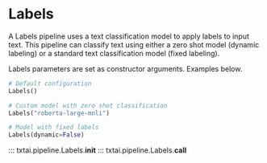 # Labels

A Labels pipeline uses a text classification model to apply labels to input text. This pipeline can classify text using either a zero shot model (dynamic labeling) or a standard text classification model (fixed labeling).

Labels parameters are set as constructor arguments. Examples below.

```python
# Default configuration
Labels()

# Custom model with zero shot classification
Labels("roberta-large-mnli")

# Model with fixed labels
Labels(dynamic=False)
```

::: txtai.pipeline.Labels.__init__
::: txtai.pipeline.Labels.__call__
